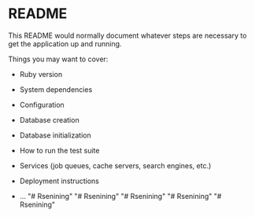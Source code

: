 # README

This README would normally document whatever steps are necessary to get the
application up and running.

Things you may want to cover:

* Ruby version

* System dependencies

* Configuration

* Database creation

* Database initialization

* How to run the test suite

* Services (job queues, cache servers, search engines, etc.)

* Deployment instructions

* ...
"# Rsenining" 
"# Rsenining" 
"# Rsenining" 
"# Rsenining" 
"# Rsenining" 
